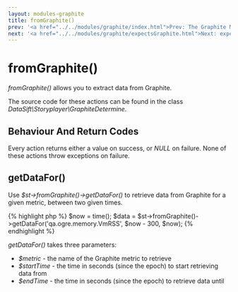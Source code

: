 ```yaml
---
layout: modules-graphite
title: fromGraphite()
prev: '<a href="../../modules/graphite/index.html">Prev: The Graphite Module</a>'
next: '<a href="../../modules/graphite/expectsGraphite.html">Next: expectsGraphite()</a>'
---
```

# fromGraphite()

_fromGraphite()_ allows you to extract data from Graphite.

The source code for these actions can be found in the class _DataSift\Storyplayer\GraphiteDetermine_.

## Behaviour And Return Codes

Every action returns either a value on success, or _NULL_ on failure. None of these actions throw exceptions on failure.

## getDataFor()

Use _$st->fromGraphite()->getDataFor()_ to retrieve data from Graphite for a given metric, between two given times.

{% highlight php %}
$now = time();
$data = $st->fromGraphite()->getDataFor('qa.ogre.memory.VmRSS', $now - 300, $now);
{% endhighlight %}

_getDataFor()_ takes three parameters:

* _$metric_ - the name of the Graphite metric to retrieve
* _$startTime_ - the time in seconds (since the epoch) to start retrieving data from
* _$endTime_ - the time in seconds (since the epoch) to retrieve data until